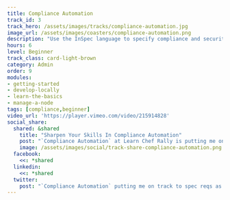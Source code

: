 ```yaml
---
title: Compliance Automation
track_id: 3
track_hero: /assets/images/tracks/compliance-automation.jpg
image_url: /assets/images/coasters/compliance-automation.png
description: "Use the InSpec language to specify compliance and security requirements as code. Find problems early, during development, and not after the fact."
hours: 6
level: Beginner
track_class: card-light-brown
category: Admin
order: 9
modules:
- getting-started
- develop-locally
- learn-the-basics
- manage-a-node
tags: [compliance,beginner]
video_url: 'https://player.vimeo.com/video/215914828'
social_share:
  shared: &shared
    title: "Sharpen Your Skills In Compliance Automation"
    post: "`Compliance Automation` at Learn Chef Rally is putting me on track to specify compliance and security requirements as code using InSpec, proactively detect problems, and more. Fast-track your own learning now"
    image: /assets/images/social/track-share-compliance-automation.png
  facebook:
    <<: *shared
  linkedin:
    <<: *shared
  twitter:
    post: "`Compliance Automation` putting me on track to spec reqs as code using InSpec, detect problems, & more. You on track?."
---
```

